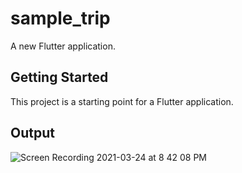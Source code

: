 # sample_trip

A new Flutter application.

## Getting Started

This project is a starting point for a Flutter application.

## Output
![Screen Recording 2021-03-24 at 8 42 08 PM](https://user-images.githubusercontent.com/22388017/112342616-60d7f880-8ce8-11eb-8766-c3e51da1138a.gif)


